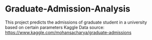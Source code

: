 # Graduate-Admission-Analysis
This project predicts the admissions of graduate student in a university based on certain parameters
Kaggle Data source: https://www.kaggle.com/mohansacharya/graduate-admissions
